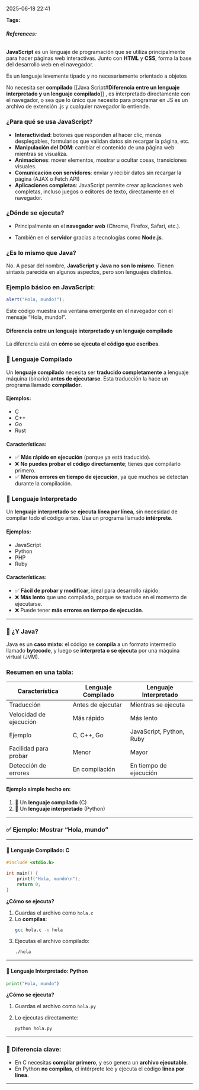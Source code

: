 2025-06-18 22:41

**Tags:** 
###### **References:** 

**JavaScript** es un lenguaje de programación que se utiliza principalmente para hacer páginas web interactivas. Junto con **HTML** y **CSS**, forma la base del desarrollo web en el navegador.

Es un lenguaje levemente tipado y no necesariamente orientado a objetos

No necesita ser **compilado** [[Java Script#**Diferencia entre un lenguaje interpretado y un lenguaje compilado**]] , es interpretado directamente con el navegador, o sea que lo único que necesito para programar en JS es un archivo de extensión .js y cualquier navegador lo entiende.

### ¿Para qué se usa JavaScript?

- **Interactividad**: botones que responden al hacer clic, menús desplegables, formularios que validan datos sin recargar la página, etc.
- **Manipulación del DOM**: cambiar el contenido de una página web mientras se visualiza.
- **Animaciones**: mover elementos, mostrar u ocultar cosas, transiciones visuales.
- **Comunicación con servidores**: enviar y recibir datos sin recargar la página (AJAX o Fetch API)    
- **Aplicaciones completas**: JavaScript permite crear aplicaciones web completas, incluso juegos o editores de texto, directamente en el navegador.

### ¿Dónde se ejecuta?

- Principalmente en el **navegador web** (Chrome, Firefox, Safari, etc.).
    
- También en el **servidor** gracias a tecnologías como **Node.js**.
    

### ¿Es lo mismo que Java?

No. A pesar del nombre, **JavaScript y Java no son lo mismo**. Tienen sintaxis parecida en algunos aspectos, pero son lenguajes distintos.

### Ejemplo básico en JavaScript:

```javascript
alert("Hola, mundo!");
```

Este código muestra una ventana emergente en el navegador con el mensaje “Hola, mundo!”.


#### **Diferencia entre un lenguaje interpretado y un lenguaje compilado**
La diferencia está en **cómo se ejecuta el código que escribes**.
### 🔹 **Lenguaje Compilado**

Un **lenguaje compilado** necesita ser **traducido completamente** a lenguaje máquina (binario) **antes de ejecutarse**. Esta traducción la hace un programa llamado **compilador**.
#### Ejemplos:
- C
- C++
- Go
- Rust
#### Características:

- ✅ **Más rápido en ejecución** (porque ya está traducido).   
- ❌ **No puedes probar el código directamente**; tienes que compilarlo primero.    
- ✅ **Menos errores en tiempo de ejecución**, ya que muchos se detectan durante la compilación.
    
### 🔹 **Lenguaje Interpretado**

Un **lenguaje interpretado** se **ejecuta línea por línea**, sin necesidad de compilar todo el código antes. Usa un programa llamado **intérprete**.

#### Ejemplos:
- JavaScript
- Python
- PHP
- Ruby
#### Características:

- ✅ **Fácil de probar y modificar**, ideal para desarrollo rápido.
- ❌ **Más lento** que uno compilado, porque se traduce en el momento de ejecutarse.
- ❌ Puede tener **más errores en tiempo de ejecución**.

---
### 🔸 ¿Y Java?

Java es un **caso mixto**: el código se **compila** a un formato intermedio llamado **bytecode**, y luego se **interpreta o se ejecuta** por una máquina virtual (JVM).

### Resumen en una tabla:

| Característica         | Lenguaje Compilado | Lenguaje Interpretado    |
| ---------------------- | ------------------ | ------------------------ |
| Traducción             | Antes de ejecutar  | Mientras se ejecuta      |
| Velocidad de ejecución | Más rápido         | Más lento                |
| Ejemplo                | C, C++, Go         | JavaScript, Python, Ruby |
| Facilidad para probar  | Menor              | Mayor                    |
| Detección de errores   | En compilación     | En tiempo de ejecución   |
#### **Ejemplo simple** hecho en:
1. 🔹 Un **lenguaje compilado** (C)
2. 🔹 Un **lenguaje interpretado** (Python)
---
### ✅ Ejemplo: Mostrar “Hola, mundo”

---
#### 🔹 **Lenguaje Compilado: C**

```c
#include <stdio.h>

int main() {
    printf("Hola, mundo\n");
    return 0;
}
```

**¿Cómo se ejecuta?**

1. Guardas el archivo como `hola.c`
2. Lo **compilas**:
    ```bash
    gcc hola.c -o hola
    ```    
3. Ejecutas el archivo compilado:
    ```bash
    ./hola
    ```    

---
#### 🔹 **Lenguaje Interpretado: Python**

```python
print("Hola, mundo")
```

**¿Cómo se ejecuta?**

1. Guardas el archivo como `hola.py`    
2. Lo ejecutas directamente:

    ```bash
    python hola.py
    ```

---
### 🔄 Diferencia clave:

- En C necesitas **compilar primero**, y eso genera un **archivo ejecutable**.
- En Python **no compilas**, el intérprete lee y ejecuta el código **línea por línea**.

---
